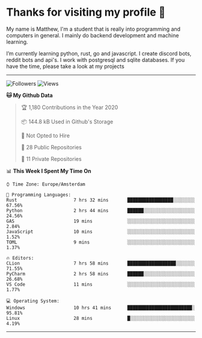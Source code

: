 # Thanks for visiting my profile 👋
My name is Matthew, I'm a student that is really into programming and computers in general. I mainly do backend development and machine learning.

I’m currently learning python, rust, go and javascript. I create discord bots, reddit bots and api's. I work with postgresql and sqlite databases. If you have the time, please take a look at my projects

---
![Followers](https://img.shields.io/github/followers/DankDumpster?style=social)
![Views](https://komarev.com/ghpvc/?username=DankDumpster&style=flat-square&color=green)
<!--START_SECTION:waka-->
**🐱 My Github Data** 

> 🏆 1,180 Contributions in the Year 2020
 > 
> 📦 144.8 kB Used in Github's Storage 
 > 
> 🚫 Not Opted to Hire
 > 
> 📜 28 Public Repositories
 > 
> 🔑 11 Private Repositories 

📊 **This Week I Spent My Time On** 

```text
⌚︎ Time Zone: Europe/Amsterdam

💬 Programming Languages: 
Rust                     7 hrs 32 mins       █████████████████░░░░░░░░   67.56% 
Python                   2 hrs 44 mins       ██████░░░░░░░░░░░░░░░░░░░   24.56% 
GAS                      19 mins             ░░░░░░░░░░░░░░░░░░░░░░░░░   2.84% 
JavaScript               10 mins             ░░░░░░░░░░░░░░░░░░░░░░░░░   1.52% 
TOML                     9 mins              ░░░░░░░░░░░░░░░░░░░░░░░░░   1.37%

🔥 Editors: 
CLion                    7 hrs 58 mins       ██████████████████░░░░░░░   71.55% 
PyCharm                  2 hrs 58 mins       ██████░░░░░░░░░░░░░░░░░░░   26.68% 
VS Code                  11 mins             ░░░░░░░░░░░░░░░░░░░░░░░░░   1.77%

💻 Operating System: 
Windows                  10 hrs 41 mins      ████████████████████████░   95.81% 
Linux                    28 mins             █░░░░░░░░░░░░░░░░░░░░░░░░   4.19%

```


<!--END_SECTION:waka-->
-------
